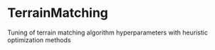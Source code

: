 # TerrainMatching
Tuning of terrain matching algorithm hyperparameters with heuristic optimization methods
